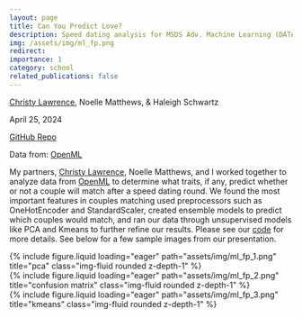 ```yaml
---
layout: page
title: Can You Predict Love?
description: Speed dating analysis for MSDS Adv. Machine Learning (DATA-505)
img: /assets/img/ml_fp.png
redirect:
importance: 1
category: school
related_publications: false
---
```


[Christy Lawrence](https://cml-data.github.io/), Noelle Matthews, & Haleigh Schwartz

April 25, 2024

[GitHub Repo](https://github.com/schwartzh2017/Machine_learning_final_project)

Data from: [OpenML](https://www.openml.org/search?type=data&status=any&sort=runs&id=40536)


My partners, [Christy Lawrence](https://cml-data.github.io/), Noelle Matthews, and I worked together to analyze data from [OpenML](https://www.openml.org/search?type=data&status=any&sort=runs&id=40536) to determine what traits, if any, predict whether or not a couple will match after a speed dating round. We found the most important features in couples matching used preprocessors such as OneHotEncoder and StandardScaler, created ensemble models to predict which couples would match, and ran our data through unsupervised models like PCA and Kmeans to further refine our results. Please see our [code](https://github.com/schwartzh2017/Machine_learning_final_project) for more details. See below for a few sample images from our presentation.

<div class="row">
    <div class="col-sm mt-3 mt-md-0">
        {% include figure.liquid loading="eager" path="assets/img/ml_fp_1.png" title="pca" class="img-fluid rounded z-depth-1" %}
    </div>
    <div class="col-sm mt-3 mt-md-0">
        {% include figure.liquid loading="eager" path="assets/img/ml_fp_2.png" title="confusion matrix" class="img-fluid rounded z-depth-1" %}
    </div>
    <div class="col-sm mt-3 mt-md-0">
        {% include figure.liquid loading="eager" path="assets/img/ml_fp_3.png" title="kmeans" class="img-fluid rounded z-depth-1" %}
    </div>
</div>

<!-- {% raw %}

```html
<div class="row justify-content-sm-center">
  <div class="col-sm-8 mt-3 mt-md-0">
    {% include figure.liquid path="assets/img/6.jpg" title="example image" class="img-fluid rounded z-depth-1" %}
  </div>
  <div class="col-sm-4 mt-3 mt-md-0">
    {% include figure.liquid path="assets/img/11.jpg" title="example image" class="img-fluid rounded z-depth-1" %}
  </div>
</div>
```

{% endraw %} -->
